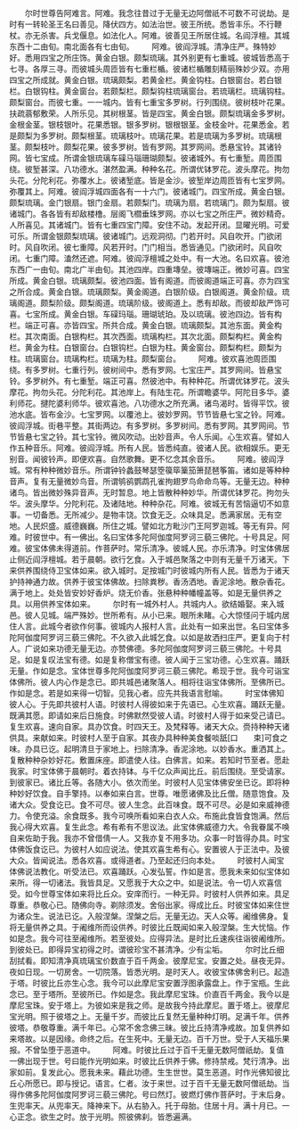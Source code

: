 <!-- { "loadSidebar": true } -->
　　尔时世尊告阿难言。阿难。我念往昔过于无量无边阿僧祇不可数不可说劫。是时有一转轮圣王名曰善见。降伏四方。如法治世。彼王所统。悉皆丰乐。不行鞭杖。亦无杀害。兵戈偃息。如法化人。阿难。彼善见王所居住城。名阎浮檀。其城东西十二由旬。南北面各有七由旬。
　　阿难。彼阎浮城。清净庄严。殊特妙好。悉用四宝之所庄饰。黄金白银。颇梨琉璃。其外别更有七重城。彼城皆悉高于七寻。各厚三寻。而彼城头周匝皆有七重栏楯。彼诸栏楯雕刻精丽殊妙少双。亦用四宝之所成就。黄金白银。琉璃颇梨。若黄金栏。黄金钩柱。白银窗台。若白银栏。白银钩柱。黄金窗台。若颇梨栏。颇梨钩柱琉璃窗台。若琉璃栏。琉璃钩柱。颇梨窗台。而彼七重。一一城内。皆有七重宝多罗树。行列围绕。彼树枝叶花果。扶疏蓊郁敷荣。人所乐见。其树根茎。皆是四宝。黄金白银。颇梨琉璃金多罗树。金根金茎。银枝银叶。花果悉银。银多罗树。银根银茎。金枝金叶。花果悉金。若是颇梨为多罗树。颇梨根茎。琉璃枝叶。琉璃花果。若是琉璃为多罗树。琉璃根茎。颇梨枝叶。颇梨花果。彼多罗树。皆有罗网。其罗网间。悉悬宝铃。其诸铃网。皆七宝成。所谓金银琉璃车磲马瑙珊瑚颇梨。彼诸城外。有七重堑。周匝围绕。彼堑甚深。八功德水。湛然盈满。种种名花。所谓优钵罗花。波头摩花。拘勿头花。分陀利花。弥覆水上。彼诸堑底。皆是金沙。彼堑岸边周匝皆有七宝罗网。弥覆其上。阿难。彼阎浮城四面各有一十六门。彼诸城门。四宝所成。黄金白银。颇梨琉璃。金门银扇。银门金扇。若颇梨门。琉璃为扇。若琉璃门。颇为梨扇。彼诸城门。各各皆有却敌楼橹。层阁飞櫩垂珠罗网。亦以七宝之所庄严。微妙精奇。人所喜见。其诸城门。皆有七重四宝门障。安住不动。发起开闭。显曜光明。可爱可乐。所谓金银颇梨琉璃。彼诸城门。远观洞彻。门若开时。风自吹开。门欲闭时。风自吹闭。彼七重障。风若开时。门门相当。悉皆通见。门欲闭时。风自吹闭。七重门障。溘然还遮。阿难。彼阎浮檀城之处中。有一大池。名曰欢喜。彼池东西广一由旬。南北广半由旬。其池四岸。四重塼垒。彼塼端正。微妙可喜。四宝所成。黄金白银。琉璃颇梨。彼池四面。皆有阁道。而彼阁道端正可喜。亦为四宝之所合成。黄金白银。琉璃颇梨。黄金阁道。白银阶级。白银阁道。黄金阶级。琉璃阁道。颇梨阶级。颇梨阁道。琉璃阶级。彼阁道上。悉有却敌。而彼却敌严饰可喜。七宝所成。黄金白银。车磲玛瑙。珊瑚琥珀。及以琉璃。彼池四边。皆有构栏。端正可喜。亦皆四宝。所共合成。黄金白银。琉璃颇梨。其池东面。黄金构栏。其次南面。白银构栏。其次西面。琉璃构栏。其次北面。颇梨构栏。黄金构栏。黄金为柱。白银窗台。白银钩栏。白银为柱。黄金窗台。颇梨构栏。颇梨为柱。琉璃窗台。琉璃构栏。琉璃为柱。颇梨窗台。
　　阿难。彼欢喜池周匝围绕。有多罗树。七重行列。彼树间中。悉有罗网。七宝庄严。其罗网间。皆悬宝铃。多罗树外。有七重堑。端正可喜。然彼池中。有种种花。所谓优钵罗花。波头摩花。拘勿头花。分陀利花。其池岸上。有陆生花。所谓瞻婆华。阿陀目多华。婆利师花。揵陀婆利师华。彼欢喜池。八功德水之所充满。诸鸟渴时。皆得平饮。彼池水底。皆布金沙。七宝罗网。以覆池上。彼妙罗网。节节皆悬七宝之铃。阿难。彼阎浮城。街巷平整。其街两边。有多罗树。多罗树间。悉有罗网。其罗网间。节节皆悬七宝之铃。其七宝铃。微风吹动。出妙音声。令人乐闻。心生欢喜。譬如人作五种音乐。阿难。彼阎浮城。所有人民。皆悉纯直。彼诸人民。欲相娱乐。更无别音。闻彼铃声。即便欢喜。自然歌舞。更不忆念其余音乐。
　　阿难。彼阎浮城。常有种种微妙音乐。所谓钟铃蠡鼓琴瑟箜篌筚篥笳箫琵琶筝笛。诸如是等种种音声。复有无量微妙鸟音。所谓鸲鹆鹦鹉孔雀拘翅罗鸟命命鸟等。无量无边。种种诸鸟。皆出微妙殊异音声。无时暂息。地上皆散种种妙华。所谓优钵罗花。拘勿头华。波头摩华。分陀利花。及诸陆地。种种杂花。阿难。彼城无有苦恼逼切不如意事。一切备悉。无所减少。是物丰饶。饮食无乏。众味具足。悉满家居。无有空地。人民炽盛。威德巍巍。所住之城。譬如北方毗沙门王阿罗迦城。等无有异。阿难。时彼世中。有一佛出。名曰宝体多陀阿伽度阿罗诃三藐三佛陀。十号具足。阿难。彼宝体佛未得道前。作菩萨时。常乐清净。彼城人民。亦乐清净。时宝体佛居止侧近阎浮檀城。若于晨朝。欲行乞食。入于城邑聚落之中则有无量千万诸天。下来供养围绕侍卫宝体如来。欲入城时。足按城门时彼城内所有人民。皆悉为于诸天护持神通力故。供养于彼宝体佛故。扫除粪秽。香汤洒地。香泥涂地。散杂香花。满于地上。处处皆安妙好香炉。烧无价香。张悬种种幡幢盖等。如是无量供养之具。以用供养宝体如来。
　　尔时有一城外村人。共城内人。欲结婚娶。来入城邑。彼人见城。端严殊妙。世所希有。从小已来。眼所未睹。心大惊怪问于城内居住人言。此城今者欲作何事。彼城内人报村人言。此处有一如来出世。名曰宝体多陀阿伽度阿罗诃三藐三佛陀。不久欲入此城乞食。以如是故洒扫庄严。更复向于村人。广说如来功德无量无边。亦赞佛德。多陀阿伽度阿罗诃三藐三佛陀。十号具足。如是复叹法宝有德。如是复称僧宝有德。彼人闻于三宝功德。心生欢喜。踊跃无量。作如是念。宝体世尊多陀阿伽度阿罗诃三藐三佛陀。希现于世。我今可诣宝体佛所。彼人内心作是念已。即共城邑诸聚落人。相将往诣宝体佛所。至佛所已。作如是念。若是如来得一切智。见我心者。应先共我语言慰喻。
　　时宝体佛知彼人心。于先即共彼村人语。时彼村人得彼如来于先语已。心生欢喜。踊跃无量。既满其愿。即请如来后日施食。时佛默然受彼人请。时彼村人得于如来受己请已。复生欢喜。速向自家。具办饮食。时四天王。及梵释等。诸天大众。赍持种种天诸供具。来献如来。时彼村人至于自家。其夜办具种种美食餐啖舐[口　　束]可食之味。办具已讫。起明清旦于家地上。扫除清净。香泥涂地。以妙香水。重洒其上。复散种种杂妙好花。敷置床座。即遣使人往。白佛言。如来。若知时节至者。愿赴我家。时宝体佛于晨朝时。着衣持钵。与千亿众声闻比丘。前后围绕。至受请家。到彼家已。诸比丘等。各随大小。依次而坐。时彼村人见宝体佛安坐已讫。即将种种妙好饮食。自手擎持。以奉如来白言。世尊。唯愿诸佛及比丘僧。随意饱食。及诸大众。受食讫已。食不可尽。彼人生念。此百味食。既不可尽。必是如来威神德力。令使充溢。余食既多。我今可唤所看如来白衣人众。布施此食皆食饱满。然后我心得大欢喜。复生此念。希有希有不思议法。此宝体佛威德力大。令我眷属不唤自来佐助于我。我亦不曾借倩一人。又我亦复不用多功。众事一时皆得办具。时宝体佛饭食讫已。为彼村人如应说法。使其欢喜生希有心。安置彼人于正法中。及彼大众。皆闻说法。悉各欢喜。或得道者。乃至起还归向本处。
　　时彼村人闻宝体佛说法教化。听受法已。欢喜踊跃。心发弘誓。作如是言。愿我未来如似宝体如来所。得一切诸法。我皆具足。又愿我于大众之中。如是说法。令一切人欢喜信受。如今世尊宝体如来将比丘众。安庠而行。一种无异。时彼村人供养如来。具足尊重。恭敬心已。随佛向寺。剃除须发。舍俗出家。得成比丘。时彼宝体如来住世为诸众生。说法已讫。入般涅槃。涅槃之后。无量无边。天人众等。阇维佛身。复将无量供养之具。于阇维所而设供养。时彼比丘既闻如来入般涅槃。生大忧恼。作如是念。我今可往至阇维所。若至彼处。应得异法。是时比丘速疾往诣彼阇维所。到彼处已。即得异宝初得之时。谓彼珍宝不甚清净。少有尘垢。
　　尔时比丘细刮拭看。即知清净真琉璃宝价数直于百千两金。彼摩尼宝。安置之处。昼夜无异。夜如日现。一切房舍。一切院落。皆悉光明。是时天人。收彼宝体佛舍利已。起造于塔。时彼比丘亦生心念。我今可以此摩尼宝安置浮图承露盘上。作于宝瓶。生此念已。至于塔所。至彼所已。作如是念。我此摩尼宝珠。价直百千两金。我今以是摩尼宝珠。安于塔上。为彼如来是我之师。是故我今持此摩尼。置于塔上。彼摩尼宝光明。照于彼塔之上。无量千岁。而彼比丘复然无量种种灯明。足满千年。供养彼塔。恭敬尊重。满千年已。心常不舍念佛三昧。彼比丘持清净戒故。加复供养如来塔故。以是因缘。命终之后。在生死中。无量无边。百千万世。受于人天福乐果报。不曾坠堕于恶道中。
　　阿难。时彼比丘过于百千无量无数阿僧祇劫。复值一佛出现于世。号曰能作光明如来。时彼比丘供养于佛。修持禁戒。梵行清净。出家如前。复发此心。愿我未来。藉此功德。生生世世。莫生恶道。时作光佛知彼比丘心所愿已。即与授记。语言。仁者。汝于来世。过于百千无量无数阿僧祇劫。当得作佛多陀阿伽度阿罗诃三藐三佛陀。号曰然灯。彼燃灯佛作菩萨时。于末后身。生兜率天。从兜率天。降神来下。从右胁入。托于母胎。住居十月。满十月已。一心正念。欲生之时。放于光明。照彼佛刹。皆悉遍满。
